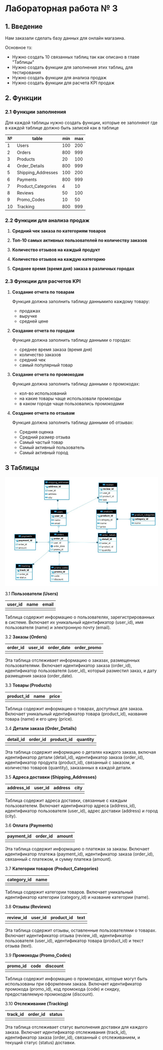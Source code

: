 # Лабораторная работа № 3

## 1. Введение

Нам заказали сделать базу данных для онлайн магазина.

Основное тз:
* Нужно создать 10 связанных таблиц так как описано в главе "Таблицы"
* Нужно создать функции для заполнения этих таблиц, для тестирования
* Нужно создать функции для анализа продаж
* Нужно создать функции для расчета KPI продаж

## 2. Функции

### 2.1 Функции заполнения

Для каждой таблицы нужно создать функции, которые ее заполняют где в каждой таблице должно быть записей как в таблице

| № | table               | min | max |
|---|---------------------|-----|-----|
| 1 | Users               | 100 | 200 |
| 2 | Orders              | 800 | 999 |
| 3 | Products            |  20 | 100 |
| 4 | Order_Details       | 800 | 999 |
| 5 | Shipping_Addresses  | 100 | 200 |
| 6 | Payments            | 800 | 999 |
| 7 | Product_Categories  |   4 |  10 |
| 8 | Reviews             |  50 | 100 |
| 9 | Promo_Codes         |  10 |  50 |
|10 | Tracking            | 800 | 999 |

### 2.2 Функции для анализа продаж

1. **Средний чек заказа по категориям товаров**

2. **Топ-10 самых активных пользователей по количеству заказов**

3. **Количество отзывов на каждый продукт**

4. **Количество отзывов на каждую категорию**

5. **Среднее время (время дня) заказа в различных городах**

### 2.3 Функции для расчетов KPI

1.  **Создание отчета по товарам**

    Функция должна заполнить таблицу даннымипо каждому товару:
    * продажах
    * выручке
    * средней цене 

2.  **Создание отчета по городам**

    Функция должна заполнить таблицу данными о городах:
    * среднее время заказа (время дня) 
    * количество заказов
    * средний чек
    * самый популярный товар

3. **Создание отчета по промокодам**

    Функция должна заполнить таблицу данными о промокодах:
    * кол-во использований
    * на какие товары чаще использовали промокоды
    * в каком городе чаще пользовались промокодами

4. **Создание отчета по отзывам**

    Функция должна заполнить таблицу данными об отзывах:
    * Средняя оценка
    * Средний размер отзыва
    * Самый частый товар
    * Самый активный пользователь
    * Самый активный город


## 3 Таблицы

![alt text](Lab3_tables.png)

3.1 **Пользователи (Users)**

| user_id | name   | email |
|---------|-------|-------|
|         |       |       |

Таблица содержит информацию о пользователях, зарегистрированных в системе. Включает их уникальный идентификатор (user_id), имя пользователя (name) и электронную почту (email).

3.2 **Заказы (Orders)**

| order_id | user_id | order_date | order_promo |
|----------|---------|------------|-------------|
|          |         |            |             |

Эта таблица отслеживает информацию о заказах, размещенных пользователями. Включает идентификатор заказа (order_id), идентификатор пользователя (user_id), который разместил заказ, и дату размещения заказа (order_date).

3.3 **Товары (Products)**

| product_id | name | price |
|------------|------|------|
|            |      |      |

Таблица содержит информацию о товарах, доступных для заказа. Включает уникальный идентификатор товара (product_id), название товара (name) и его цену (price).

3.4 **Детали заказа (Order_Details)**

| detail_id | order_id | product_id | quantity |
|-----------|----------|------------|------------|
|           |          |            |            |

Эта таблица содержит информацию о деталях каждого заказа, включая идентификатор детали (detail_id), идентификатор заказа (order_id), идентификатор продукта (product_id), связанный с заказом, и количество товаров (quantity), заказанных в каждой детали.

3.5 **Адреса доставки (Shipping_Addresses)**

| address_id | user_id | address | city |
|------------|---------|-------|-------|
|            |         |       |       |

Таблица содержит адреса доставки, связанные с каждым пользователем. Включает идентификатор адреса (address_id), идентификатор пользователя (user_id), адрес доставки (address) и город (city).

3.6 **Оплата (Payments)**

| payment_id | order_id | amount |
|------------|----------|-------|
|            |          |       |

Эта таблица содержит информацию о платежах за заказы. Включает идентификатор платежа (payment_id), идентификатор заказа (order_id), связанный с платежом, и сумму платежа (amount).

3.7 **Категории товаров (Product_Categories)**

| category_id | name |
|-------------|------|
|             |      |

Таблица содержит категории товаров. Включает уникальный идентификатор категории (category_id) и название категории (name).

3.8 **Отзывы (Reviews)**

| review_id | user_id | product_id | text |
|-----------|---------|------------|-------|
|           |         |            |       |

Эта таблица содержит отзывы, оставленные пользователями о товарах. Включает идентификатор отзыва (review_id), идентификатор пользователя (user_id), идентификатор товара (product_id) и текст отзыва (text).

3.9 **Промокоды (Promo_Codes)**

| promo_id | code  | discount |
|----------|------|--------|
|          |      |        |

Таблица содержит информацию о промокодах, которые могут быть использованы при оформлении заказа. Включает идентификатор промокода (promo_id), код промокода (code) и скидку, предоставляемую промокодом (discount).

3.10 **Отслеживание (Tracking)**

| track_id | order_id | status |
|----------|----------|--------|
|          |          |        |

Эта таблица отслеживает статус выполнения доставки для каждого заказа. Включает идентификатор отслеживания (track_id), идентификатор заказа (order_id), связанный с отслеживанием, и текущий статус (status) доставки.
